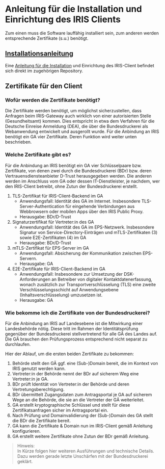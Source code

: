 # Anleitung für die Installation und Einrichtung des IRIS Clients
Zum einen muss die Software lauffähig installiert sein, zum anderen werden entsprechende Zertifikate (s.u.) benötigt.

## [Installationsanleitung](https://github.com/iris-connect/iris-client/blob/develop/infrastructure/deployment/docs/Installation.md)
Eine [Anleitung für die Installation](https://github.com/iris-connect/iris-client/blob/develop/infrastructure/deployment/docs/Installation.md) und Einrichtung des IRIS-Client befindet sich direkt im zugehörigen Repository.

## Zertifikate für den Client
### Wofür werden die Zertifikate benötigt?
Die Zertifikate werden benötigt, um möglichst sicherzustellen, dass Anfragen beim IRIS-Gateway auch wirklich von einer autorisierten Stelle (Gesundheitsamt) kommen.
Dies entspricht in etwa dem Verfahren für die Deutsche Einreise Anmeldung (DEA), die über die Bundesdruckerei als Webanwendung entwickelt und ausgerollt wurde. 
Für die Anbindung an IRIS benötigt ein GA vier Zertifikate. Deren Funktion wird weiter unten beschrieben. 

### Welche Zertifikate gibt es?
Für die Anbindung an IRIS benötigt ein GA vier Schlüsselpaare bzw. Zertifikate, von denen zwei durch die 
Bundesdruckerei (BDr) bzw. deren Vertrauensdiensteanbieter D-Trust herausgegeben werden. 
Die anderen werden im Anschluss vom GA oder dessen IT-Dienstleister, je nachdem, wer den IRIS-Client betreibt, 
ohne Zutun der Bundesdruckerei erstellt.

1. TLS-Zertifikat für IRIS-Client-Backend im GA  
   * Anwendungsfall: Identität des GA im Internet. Insbesondere TLS-Server-Authentication für eingehende Verbindungen aus Webbrowsern oder mobilen Apps über den IRIS Public Proxy.
   * Herausgabe: BDr/D-Trust
2. Signaturzertifikat für Vertreter:in des GA  
   * Anwendungsfall: Identität des GA im EPS-Netzwerk. Insbesondere Signatur von Service-Directory-Einträgen und mTLS-Zertifikaten (3) sowie E2E-Zertifikaten (4) im GA 
   * Herausgabe: BDr/D-Trust
3. mTLS-Zertifikat für EPS-Server im GA  
   * Anwendungsfall: Absicherung der Kommunikation zwischen EPS-Servern.
   * Herausgabe: GA
4. E2E-Zertifikate für IRIS-Client-Backend im GA  
   * Anwendungsfall: Insbesondere zur Umsetzung der DSK-Anforderungen an Betreiber von
     digitaler Kontaktdatenerfassung, wonach zusätzlich zur Transportverschlüsselung (TLS)
     eine zweite Verschlüsselungsschicht auf Anwendungsebene (Inhaltsverschlüsselung)
     umzusetzen ist.
   * Herausgabe: GA


### Wie bekomme ich die Zertifikate von der Bundesdruckerei?
Für die Anbindung an IRIS auf Landesebene ist die Mitwirkung einer Landesbehörde nötig. 
Diese tritt im Rahmen der Identitätsprüfung gegenüber der Bundesdruckerei stellvertretend für alle GÄ des Landes auf. 
Die GÄ brauchen den Prüfungsprozess entsprechend nicht separat zu durchlaufen.

Hier der Ablauf, um die ersten beiden Zertifikate zu bekommen:
1. Behörde stellt den GÄ ggf. eine (Sub-)Domain bereit, die im Kontext von IRIS genutzt werden kann.
1. Vertreter:in der Behörde nennt der BDr auf sicherem Weg eine Vertreter:in je GA.
1. BDr prüft Identität von Vertreter:in der Behörde und deren Vertretungsberechtigung.
1. BDr übermittelt Zugangsdaten zum Antragsportal je GA auf sicherem Wege an die Behörde, die sie an die Vertreter der GÄ weiterleitet.
1. GA erstellt kryptographische Schlüssel und stellt für diese Zertifikatsanfragen sicher im Antragsportal ein.
1. Nach Prüfung und Domainvalidierung der (Sub-)Domain des GA stellt die BDr die Zertifikate bereit.
1. GA kann die Zertifikate & Domain nun im IRIS-Client gemäß Anleitung konfigurieren.
1. GA erstellt weitere Zertifikate ohne Zutun der BDr gemäß Anleitung.

> Hinweis:  
> In Kürze folgen hier weiteren Ausführungen und technische Details.
> Dazu werden gerade letzte Unschärfen mit der Bundesdruckerei geklärt.
